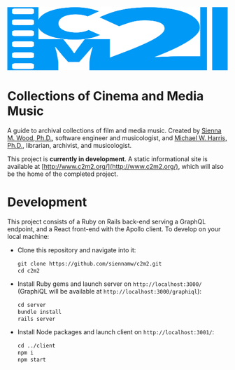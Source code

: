 <img src="/client/src/images/c2m2_logo.svg" width="100%" height="144">

# Collections of Cinema and Media Music
A guide to archival collections of film and media music.  Created by
[Sienna M. Wood, Ph.D.](http://siennamwood.com/), software engineer and musicologist,
and [Michael W. Harris, Ph.D.](http://www.michaelwharris.net/), librarian, archivist, and musicologist.

This project is __currently in development__.  A static informational site is available at
[http://www.c2m2.org/](http://www.c2m2.org/), which will also be the home of the completed project.

# Development
This project consists of a Ruby on Rails back-end serving a GraphQL endpoint, and a React front-end
with the Apollo client. To develop on your local machine:

- Clone this repository and navigate into it:
    ```
    git clone https://github.com/siennamw/c2m2.git
    cd c2m2
    ```
- Install Ruby gems and launch server on `http://localhost:3000/` (GraphiQL will be available at `http://localhost:3000/graphiql`):
    ```
    cd server
    bundle install
    rails server
    ```
- Install Node packages and launch client on `http://localhost:3001/`:
    ```
    cd ../client
    npm i
    npm start
    ```
